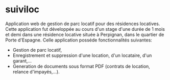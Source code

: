 # suiviloc
Application web de gestion de parc locatif pour des résidences locatives.
Cette application fut développée au cours d'un stage d'une durée de 1 mois et demi dans une résidence locative située à Perpignan, dans le quartier de Porte d'Espagne.
Celle application posséde fonctionnalités suivantes:

* Gestion de parc locatif,
* Enregistrement et suppression d'une location, d'un locataire, d'un garant,...
* Generation de documents sous format PDF (contrats de location, relance d'impayés,...).
